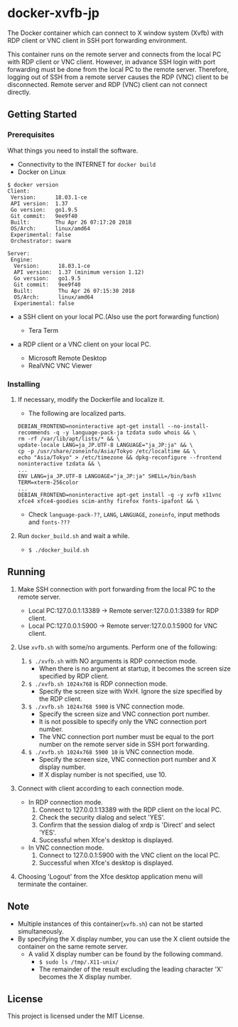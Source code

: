 # docker-xvfb-jp

The Docker container which can connect to X window system (Xvfb) with
RDP client or VNC client in SSH port forwarding environment.

This container runs on the remote server and connects from the local
PC with RDP client or VNC client. However, in advance SSH login with
port forwarding must be done from the local PC to the remote
server. Therefore, logging out of SSH from a remote server causes the
RDP (VNC) client to be disconnected. Remote server and RDP (VNC)
client can not connect directly.

## Getting Started
### Prerequisites

What things you need to install the software.

* Connectivity to the INTERNET for `docker build`
* Docker on Linux

```
$ docker version
Client:
 Version:      18.03.1-ce
 API version:  1.37
 Go version:   go1.9.5
 Git commit:   9ee9f40
 Built:        Thu Apr 26 07:17:20 2018
 OS/Arch:      linux/amd64
 Experimental: false
 Orchestrator: swarm

Server:
 Engine:
  Version:      18.03.1-ce
  API version:  1.37 (minimum version 1.12)
  Go version:   go1.9.5
  Git commit:   9ee9f40
  Built:        Thu Apr 26 07:15:30 2018
  OS/Arch:      linux/amd64
  Experimental: false
```

* a SSH client on your local PC.(Also use the port forwarding function)
    * Tera Term

* a RDP client or a VNC client on your local PC.
    * Microsoft Remote Desktop
    * RealVNC VNC Viewer


### Installing

1. If necessary, modify the Dockerfile and localize it.
    * The following are localized parts.

    ```
    DEBIAN_FRONTEND=noninteractive apt-get install --no-install-recommends -q -y language-pack-ja tzdata sudo whois && \
    rm -rf /var/lib/apt/lists/* && \
    update-locale LANG=ja_JP.UTF-8 LANGUAGE="ja_JP:ja" && \
    cp -p /usr/share/zoneinfo/Asia/Tokyo /etc/localtime && \
    echo "Asia/Tokyo" > /etc/timezone && dpkg-reconfigure --frontend noninteractive tzdata && \
    ...
    ENV LANG=ja_JP.UTF-8 LANGUAGE="ja_JP:ja" SHELL=/bin/bash TERM=xterm-256color
    ...
    DEBIAN_FRONTEND=noninteractive apt-get install -q -y xvfb x11vnc xfce4 xfce4-goodies scim-anthy firefox fonts-ipafont && \
    ```
    * Check `language-pack-??`, `LANG`, `LANGUAGE`, `zoneinfo`, input methods and `fonts-???`

1. Run `docker_build.sh` and wait a while.
    * `$ ./docker_build.sh`

## Running

1. Make SSH connection with port forwarding from the local PC to the remote server.
    * Local PC:127.0.0.1:13389 -> Remote server:127.0.0.1:3389 for RDP client.
    * Local PC:127.0.0.1:5900 -> Remote server:127.0.0.1:5900 for VNC client.

1. Use `xvfb.sh` with some/no arguments. Perform one of the following:
    1. `$ ./xvfb.sh` with NO arguments is RDP connection mode.
        * When there is no argument at startup, it becomes the screen size specified by RDP client.
    1. `$ ./xvfb.sh 1024x768` is RDP connection mode.
        * Specify the screen size with WxH. Ignore the size specified by the RDP client.
    1. `$ ./xvfb.sh 1024x768 5900` is VNC connection mode.
        * Specify the screen size and VNC connection port number.
        * It is not possible to specify only the VNC connection port number.
        * The VNC connection port number must be equal to the port number on the remote server side in SSH port forwarding.
    1. `$ ./xvfb.sh 1024x768 5900 10` is VNC connection mode.
        * Specify the screen size, VNC connection port number and X display number.
        * If X display number is not specified, use 10.

1. Connect with client according to each connection mode.
    * In RDP connection mode.
        1. Connect to 127.0.0.1:13389 with the RDP client on the local PC.
        1. Check the security dialog and select 'YES'.
        1. Confirm that the session dialog of xrdp is 'Direct' and select 'YES'.
        1. Successful when Xfce's desktop is displayed.
    * In VNC connection mode.
        1. Connect to 127.0.0.1:5900 with the VNC client on the local PC.
        1. Successful when Xfce's desktop is displayed.

1. Choosing 'Logout' from the Xfce desktop application menu will terminate the container.


## Note

* Multiple instances of this container(`xvfb.sh`) can not be started simultaneously.
* By specifying the X display number, you can use the X client outside the container on the same remote server.
    * A valid X display number can be found by the following command.
        * `$ sudo ls /tmp/.X11-unix/`
        * The remainder of the result excluding the leading character 'X' becomes the X display number.


## License

This project is licensed under the MIT License.
